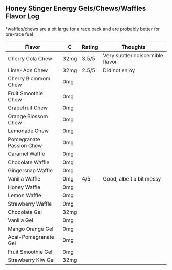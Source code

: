 
## Honey Stinger Energy Gels/Chews/Waffles Flavor Log
*waffles/chews are a bit large for a race pack and are probably better for pre-race fuel

| Flavor | C  | Rating | Thoughts |
|--------|----|--------|----------|
| Cherry Cola Chew | 32mg | 3.5/5 | Very subtle/indiscernible flavor |
| Lime-Ade Chew | 32mg | 2.5/5 | Did not enjoy |
| Cherry Blommom Chew | 0mg | | |
| Fruit Smoothie Chew | 0mg | | |
| Grapefruit Chew | 0mg | | |
| Orange Blossom Chew | 0mg | | |
| Lemonade Chew | 0mg | | |
| Pomegranate Passion Chew | 0mg | | |
| Caramel Waffle | 0mg | | |
| Chocolate Waffle | 0mg | | |
| Gingersnap Waffle | 0mg | | |
| Vanilla Waffle | 0mg | 4/5 | Good, albeit a bit messy |
| Honey Waffle | 0mg | | |
| Lemon Waffle | 0mg | | |
| Strawberry Waffle | 0mg | | |
| Chocolate Gel | 32mg | | |
| Vanilla Gel | 0mg | | |
| Mango Orange Gel | 0mg | | |
| Acai-Pomegranate Gel | 0mg | | |
| Fruit Smoothie Gel | 0mg | | |
| Strawberry Kiw Gel | 32mg | | |
